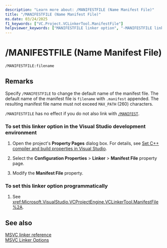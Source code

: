 ```yaml
---
description: "Learn more about: /MANIFESTFILE (Name Manifest File)"
title: "/MANIFESTFILE (Name Manifest File)"
ms.date: 03/24/2025
f1_keywords: ["VC.Project.VCLinkerTool.ManifestFile"]
helpviewer_keywords: ["MANIFESTFILE linker option", "-MANIFESTFILE linker option", "/MANIFESTFILE linker option"]
---
```

# /MANIFESTFILE (Name Manifest File)

```cmd
/MANIFESTFILE:filename
```

## Remarks

Specify `/MANIFESTFILE` to change the default name of the manifest file. The default name of the manifest file is `filename` with `.manifest` appended. The resulting manifest file name must not exceed `MAX_PATH` (260) characters.

`/MANIFESTFILE` has no effect if you do not also link with [`/MANIFEST`](manifest-create-side-by-side-assembly-manifest.md).

### To set this linker option in the Visual Studio development environment

1. Open the project's **Property Pages** dialog box. For details, see [Set C++ compiler and build properties in Visual Studio](../working-with-project-properties.md).

1. Select the **Configuration Properties** > **Linker** > **Manifest File** property page.

1. Modify the **Manifest File** property.

### To set this linker option programmatically

1. See <xref:Microsoft.VisualStudio.VCProjectEngine.VCLinkerTool.ManifestFile%2A>.

## See also

[MSVC linker reference](linking.md)\
[MSVC Linker Options](linker-options.md)
